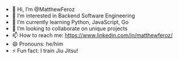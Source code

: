 - 👋 Hi, I’m @MatthewFeroz
- 👀 I’m interested in Backend Software Engineering
- 🌱 I’m currently learning Python, JavaScript, Go 
- 💞️ I’m looking to collaborate on unique projects
- 📫 How to reach me: https://www.linkedin.com/in/matthewferoz/
- 😄 Pronouns: he/him
- ⚡ Fun fact: I train Jiu Jitsu!

<!---
MatthewFeroz/MatthewFeroz is a ✨ special ✨ repository because its `README.md` (this file) appears on your GitHub profile.
You can click the Preview link to take a look at your changes.
--->
